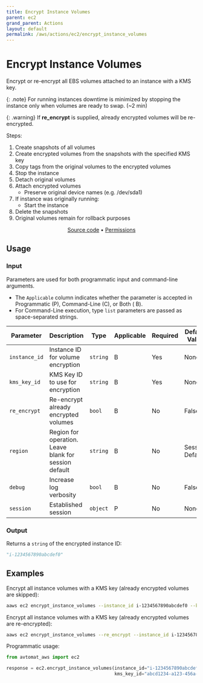 ```yaml
---
title: Encrypt Instance Volumes
parent: ec2
grand_parent: Actions
layout: default
permalink: /aws/actions/ec2/encrypt_instance_volumes
---
```


# Encrypt Instance Volumes

Encrypt or re-encrypt all EBS volumes attached to an instance with a KMS key.<br/>

{: .note}
For running instances downtime is minimized by stopping the instance only when volumes are ready to swap. (~2 min)

{: .warning}
If <b>re_encrypt</b> is supplied, already encrypted volumes will be re-encrypted.

Steps:

1. Create snapshots of all volumes
2. Create encrypted volumes from the snapshots with the specified KMS key
3. Copy tags from the original volumes to the encrypted volumes
4. Stop the instance
5. Detach original volumes
6. Attach encrypted volumes
    - Preserve original device names (e.g. /dev/sda1)
7. If instance was originally running:
    - Start the instance
8. Delete the snapshots
9. Original volumes remain for rollback purposes

<p align="center">
   <a href="https://github.com/avtomat-hub/avtomat-aws/tree/main/avtomat_aws/ec2/encrypt_instance_volumes.py">Source code</a> •
   <a href="/aws/permissions/ec2/encrypt_instance_volumes">Permissions</a>
</p>

## Usage

### Input

Parameters are used for both programmatic input and command-line arguments.<br/>

- The `Applicable` column indicates whether the parameter is accepted in Programmatic (P), Command-Line (C), or Both (
  B).<br/>
- For Command-Line execution, type `list` parameters are passed as space-separated strings.

| Parameter     | Description                                           | Type     | Applicable | Required | Default Value   |
|---------------|-------------------------------------------------------|----------|------------|----------|-----------------|
| `instance_id` | Instance ID for volume encryption                     | `string` | B          | Yes      | None            |
| `kms_key_id`  | KMS Key ID to use for encryption                      | `string` | B          | Yes      | None            |
| `re_encrypt`  | Re-encrypt already encrypted volumes                  | `bool`   | B          | No       | False           |
| `region`      | Region for operation. Leave blank for session default | `string` | B          | No       | Session Default |
| `debug`       | Increase log verbosity                                | `bool`   | B          | No       | False           |
| `session`     | Established session                                   | `object` | P          | No       | None            |                           |

### Output

Returns a `string` of the encrypted instance ID:

```python
"i-1234567890abcdef0"
```

## Examples

Encrypt all instance volumes with a KMS key (already encrypted volumes are skipped):

```bash
aaws ec2 encrypt_instance_volumes --instance_id i-1234567890abcdef0 --kms_key_id abcd1234-a123-456a-a12b-a123b4cd56ef
```

Encrypt all instance volumes with a KMS key (already encrypted volumes are re-encrypted):

```bash
aaws ec2 encrypt_instance_volumes --re_encrypt --instance_id i-1234567890abcdef0 --kms_key_id abcd1234-a123-456a-a12b-a123b4cd56ef
```

Programmatic usage:

```python
from avtomat_aws import ec2

response = ec2.encrypt_instance_volumes(instance_id="i-1234567890abcdef0",
                                        kms_key_id="abcd1234-a123-456a-a12b-a123b4cd56ef")
```
